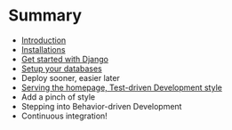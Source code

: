# Summary

* [Introduction](README.md)
* [Installations](installations.md)
* [Get started with Django](get-started-with-django.md)
* [Setup your databases](setup_your_databases.md)
* Deploy sooner, easier later
* [Serving the homepage, Test-driven Development style](serving-homepage-tdd.md)
* Add a pinch of style
* Stepping into Behavior-driven Development
* Continuous integration!

